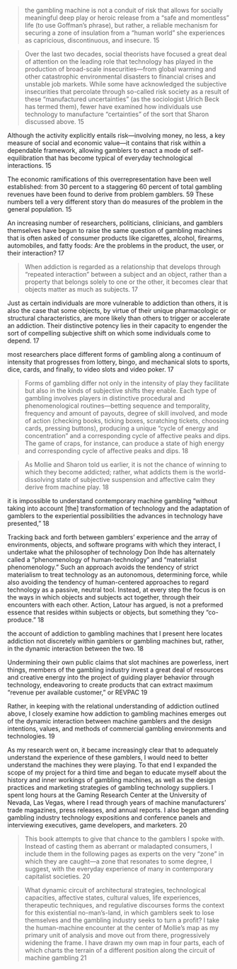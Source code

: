 >the gambling machine is not a conduit of risk that allows for socially meaningful deep play or heroic release from a “safe and momentless” life (to use Goffman’s phrase), but rather, a reliable mechanism for securing a zone of insulation from a “human world” she experiences as capricious, discontinuous, and insecure. 15 

>Over the last two decades, social theorists have focused a great deal of attention on the leading role that technology has played in the production of broad-scale insecurities—from global warming and other catastrophic environmental disasters to financial crises and unstable job markets.  While some have acknowledged the subjective insecurities that percolate through so-called risk society as a result of these “manufactured uncertainties” (as the sociologist Ulrich Beck has termed them), fewer have examined how individuals use technology to manufacture “certainties” of the sort that Sharon discussed above. 15

Although the activity explicitly entails risk—involving money, no less, a key measure of social and economic value—it contains that risk within a dependable framework, allowing gamblers to enact a mode of self-equilibration that has become typical of everyday technological interactions. 15

The economic ramifications of this overrepresentation have been well established: from 30 percent to a staggering 60 percent of total gambling revenues have been found to derive from problem gamblers. 59 These numbers tell a very different story than do measures of the problem in the general population. 15

An increasing number of researchers, politicians, clinicians, and gamblers themselves have begun to raise the same question of gambling machines that is often asked of consumer products like cigarettes, alcohol, firearms, automobiles, and fatty foods: Are the problems in the product, the user, or their interaction? 17 

>When addiction is regarded as a relationship that develops through “repeated interaction” between a subject and an object, rather than a property that belongs solely to one or the other, it becomes clear that objects matter as much as subjects. 17

Just as certain individuals are more vulnerable to addiction than others, it is also the case that some objects, by virtue of their unique pharmacologic or structural characteristics, are more likely than others to trigger or accelerate an addiction. Their distinctive potency lies in their capacity to engender the sort of compelling subjective shift on which some individuals come to depend. 17

most researchers place different forms of gambling along a continuum of intensity that progresses from lottery, bingo, and mechanical slots to sports, dice, cards, and finally, to video slots and video poker. 17

>Forms of gambling differ not only in the intensity of play they facilitate but also in the kinds of subjective shifts they enable. Each type of gambling involves players in distinctive procedural and phenomenological routines—betting sequence and temporality, frequency and amount of payouts, degree of skill involved, and mode of action (checking books, ticking boxes, scratching tickets, choosing cards, pressing buttons), producing a unique “cycle of energy and concentration” and a corresponding cycle of affective peaks and dips. The game of craps, for instance, can produce a state of high energy and corresponding cycle of affective peaks and dips. 18

>As Mollie and Sharon told us earlier, it is not the chance of winning to which they become addicted; rather, what addicts them is the world-dissolving state of subjective suspension and affective calm they derive from machine play. 18

it is impossible to understand contemporary machine gambling “without taking into account [the] transformation of technology and the adaptation of gamblers to the experiential possibilities the advances in technology have presented,” 18 

Tracking back and forth between gamblers’ experience and the array of environments, objects, and software programs with which they interact, I undertake what the philosopher of technology Don Ihde has alternately called a “phenomenology of human-technology” and “materialist phenomenology.”  Such an approach avoids the tendency of strict materialism to treat technology as an autonomous, determining force, while also avoiding the tendency of human-centered approaches to regard technology as a passive, neutral tool. Instead, at every step the focus is on the ways in which objects and subjects act together, through their encounters with each other. Action, Latour has argued, is not a preformed essence that resides within subjects or objects, but something they “co-produce.” 18

the account of addiction to gambling machines that I present here locates addiction not discretely within gamblers or gambling machines but, rather, in the dynamic interaction between the two. 18 

Undermining their own public claims that slot machines are powerless, inert things, members of the gambling industry invest a great deal of resources and creative energy into the project of guiding player behavior through technology, endeavoring to create products that can extract maximum “revenue per available customer,” or REVPAC 19 

Rather, in keeping with the relational understanding of addiction outlined above, I closely examine how addiction to gambling machines emerges out of the dynamic interaction between machine gamblers and the design intentions, values, and methods of commercial gambling environments and technologies. 19

As my research went on, it became increasingly clear that to adequately understand the experience of these gamblers, I would need to better understand the machines they were playing. To that end I expanded the scope of my project for a third time and began to educate myself about the history and inner workings of gambling machines, as well as the design practices and marketing strategies of gambling technology suppliers. I spent long hours at the Gaming Research Center at the University of Nevada, Las Vegas, where I read through years of machine manufacturers’ trade magazines, press releases, and annual reports. I also began attending gambling industry technology expositions and conference panels and interviewing executives, game developers, and marketers. 20

>This book attempts to give that chance to the gamblers I spoke with. Instead of casting them as aberrant or maladapted consumers, I include them in the following pages as experts on the very “zone” in which they are caught—a zone that resonates to some degree, I suggest, with the everyday experience of many in contemporary capitalist societies. 20

>What dynamic circuit of architectural strategies, technological capacities, affective states, cultural values, life experiences, therapeutic techniques, and regulative discourses forms the context for this existential no-man’s-land, in which gamblers seek to lose themselves and the gambling industry seeks to turn a profit? I take the human-machine encounter at the center of Mollie’s map as my primary unit of analysis and move out from there, progressively widening the frame. I have drawn my own map in four parts, each of which charts the terrain of a different position along the circuit of machine gambling 21 

